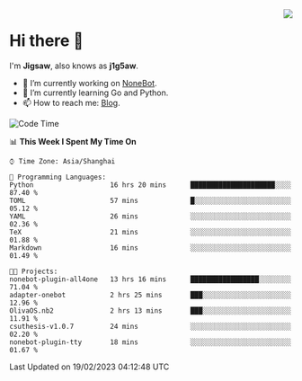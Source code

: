 <a href="#">
  <img align="right" src="https://github-readme-stats.vercel.app/api?username=j1g5awi&count_private=true&show_icons=true&title_color=80070B&text_color=B3B3B3&bg_color=212121&icon_color=80070B" />
</a>

# Hi there 👋

I'm **Jigsaw**, also knows as **j1g5aw**.

- 🔭 I’m currently working on [NoneBot](https://github.com/nonebot).
- 🌱 I’m currently learning Go and Python.
- 📫 How to reach me: [Blog](https://blog.maddestroyer.xyz/).

<!--START_SECTION:waka-->
![Code Time](http://img.shields.io/badge/Code%20Time-1%2C042%20hrs%2039%20mins-blue)

📊 **This Week I Spent My Time On** 

```text
⌚︎ Time Zone: Asia/Shanghai

💬 Programming Languages: 
Python                   16 hrs 20 mins      █████████████████████░░░░   87.40 % 
TOML                     57 mins             █░░░░░░░░░░░░░░░░░░░░░░░░   05.12 % 
YAML                     26 mins             ░░░░░░░░░░░░░░░░░░░░░░░░░   02.36 % 
TeX                      21 mins             ░░░░░░░░░░░░░░░░░░░░░░░░░   01.88 % 
Markdown                 16 mins             ░░░░░░░░░░░░░░░░░░░░░░░░░   01.49 % 

🐱‍💻 Projects: 
nonebot-plugin-all4one   13 hrs 16 mins      █████████████████░░░░░░░░   71.04 % 
adapter-onebot           2 hrs 25 mins       ███░░░░░░░░░░░░░░░░░░░░░░   12.96 % 
OlivaOS.nb2              2 hrs 13 mins       ███░░░░░░░░░░░░░░░░░░░░░░   11.91 % 
csuthesis-v1.0.7         24 mins             ░░░░░░░░░░░░░░░░░░░░░░░░░   02.20 % 
nonebot-plugin-tty       18 mins             ░░░░░░░░░░░░░░░░░░░░░░░░░   01.67 % 

```


 Last Updated on 19/02/2023 04:12:48 UTC
<!--END_SECTION:waka-->
